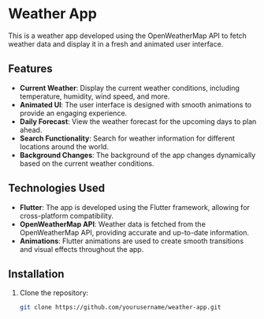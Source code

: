 # Weather App

This is a weather app developed using the OpenWeatherMap API to fetch weather data and display it in a fresh and animated user interface.



## Features

- **Current Weather**: Display the current weather conditions, including temperature, humidity, wind speed, and more.
- **Animated UI**: The user interface is designed with smooth animations to provide an engaging experience.
- **Daily Forecast**: View the weather forecast for the upcoming days to plan ahead.
- **Search Functionality**: Search for weather information for different locations around the world.
- **Background Changes**: The background of the app changes dynamically based on the current weather conditions.

## Technologies Used

- **Flutter**: The app is developed using the Flutter framework, allowing for cross-platform compatibility.
- **OpenWeatherMap API**: Weather data is fetched from the OpenWeatherMap API, providing accurate and up-to-date information.
- **Animations**: Flutter animations are used to create smooth transitions and visual effects throughout the app.

## Installation

1. Clone the repository:

   ```bash
   git clone https://github.com/yourusername/weather-app.git
